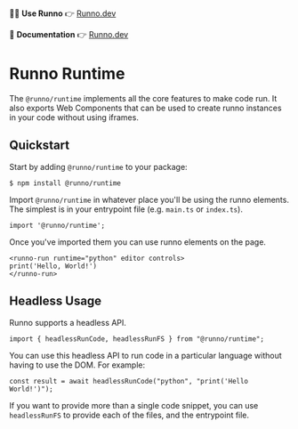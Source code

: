 👨‍💻 **Use Runno** 👉 [Runno.dev](https://runno.dev/)

📖 **Documentation** 👉 [Runno.dev](https://runno.dev/#web-components)

# Runno Runtime

The `@runno/runtime` implements all the core features to make code run. It also
exports Web Components that can be used to create runno instances in your code
without using iframes.

## Quickstart

Start by adding `@runno/runtime` to your package:

```
$ npm install @runno/runtime
```

Import `@runno/runtime` in whatever place you'll be using the runno elements.
The simplest is in your entrypoint file (e.g. `main.ts` or `index.ts`).

```
import '@runno/runtime';
```

Once you've imported them you can use runno elements on the page.

```
<runno-run runtime="python" editor controls>
print('Hello, World!')
</runno-run>
```

## Headless Usage

Runno supports a headless API.

```
import { headlessRunCode, headlessRunFS } from "@runno/runtime";
```

You can use this headless API to run code in a particular language without
having to use the DOM. For example:

```
const result = await headlessRunCode("python", "print('Hello World!')");
```

If you want to provide more than a single code snippet, you can use
`headlessRunFS` to provide each of the files, and the entrypoint file.
